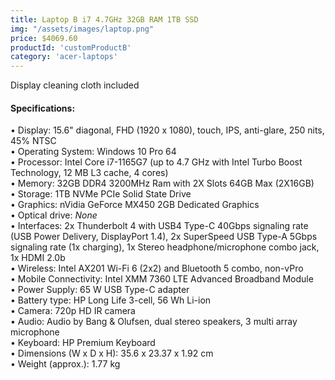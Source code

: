 ```yaml
---
title: Laptop B i7 4.7GHz 32GB RAM 1TB SSD
img: "/assets/images/laptop.png"
price: $4069.60
productId: 'customProductB'
category: 'acer-laptops'
---
```

<div data-v-2a05d754="" class="container container--fluid">
  <div style="margin: 10px 0px;">Display cleaning cloth included</div>
  <h4 data-v-2a05d754="" class="d-flex justify-start section-title">Specifications:</h4>
  <div data-v-2a05d754="" class="row no-gutters">
    <div data-v-2a05d754="" class="d-flex justify-start spec-list col">
      <div data-v-2a05d754="" class="text-left section-text">
        • Display: 15.6" diagonal, FHD (1920 x 1080), touch, IPS, anti-glare, 250 nits, 45% NTSC<br>
        • Operating System: Windows 10 Pro 64<br>
        • Processor: Intel Core i7-1165G7 (up to 4.7 GHz with Intel Turbo Boost Technology, 12 MB L3 cache, 4 cores)<br>
        • Memory: 32GB DDR4 3200MHz Ram with 2X Slots 64GB Max (2X16GB)<br>
        • Storage: 1TB NVMe PCIe Solid State Drive<br>
        • Graphics: nVidia GeForce MX450 2GB Dedicated Graphics<br>
        • Optical drive: <i>None</i><br>
        • Interfaces: 2x Thunderbolt 4 with USB4 Type-C 40Gbps signaling rate (USB Power Delivery, DisplayPort 1.4), 2x SuperSpeed USB Type-A 5Gbps signaling rate (1x charging), 1x Stereo headphone/microphone combo jack, 1x HDMI 2.0b<br>
        • Wireless: Intel AX201 Wi-Fi 6 (2x2) and Bluetooth 5 combo, non-vPro<br>
        • Mobile Connectivity: Intel XMM 7360 LTE Advanced Broadband Module<br>
        • Power Supply: 65 W USB Type-C adapter<br>
        • Battery type: HP Long Life 3-cell, 56 Wh Li-ion<br>
        • Camera: 720p HD IR camera<br>
        • Audio: Audio by Bang &amp; Olufsen, dual stereo speakers, 3 multi array microphone<br>
        • Keyboard: HP Premium Keyboard<br>
        • Dimensions (W x D x H): 35.6 x 23.37 x 1.92 cm<br>
        • Weight (approx.): 1.77 kg
      </div>
    </div>
  </div>
</div>